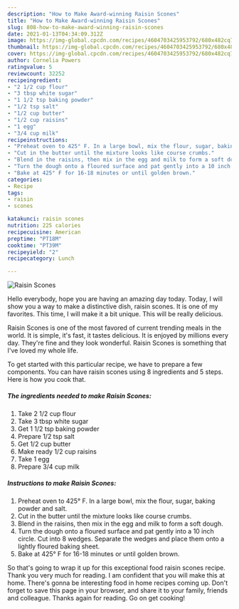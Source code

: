```yaml
---
description: "How to Make Award-winning Raisin Scones"
title: "How to Make Award-winning Raisin Scones"
slug: 808-how-to-make-award-winning-raisin-scones
date: 2021-01-13T04:34:09.312Z
image: https://img-global.cpcdn.com/recipes/4604703425953792/680x482cq70/raisin-scones-recipe-main-photo.jpg
thumbnail: https://img-global.cpcdn.com/recipes/4604703425953792/680x482cq70/raisin-scones-recipe-main-photo.jpg
cover: https://img-global.cpcdn.com/recipes/4604703425953792/680x482cq70/raisin-scones-recipe-main-photo.jpg
author: Cornelia Powers
ratingvalue: 5
reviewcount: 32252
recipeingredient:
- "2 1/2 cup flour"
- "3 tbsp white sugar"
- "1 1/2 tsp baking powder"
- "1/2 tsp salt"
- "1/2 cup butter"
- "1/2 cup raisins"
- "1 egg"
- "3/4 cup milk"
recipeinstructions:
- "Preheat oven to 425° F. In a large bowl, mix the flour, sugar, baking powder and salt."
- "Cut in the butter until the mixture looks like course crumbs."
- "Blend in the raisins, then mix in the egg and milk to form a soft dough."
- "Turn the dough onto a floured surface and pat gently into a 10 inch circle. Cut into 8 wedges. Separate the wedges and place them onto a lightly floured baking sheet."
- "Bake at 425° F for 16-18 minutes or until golden brown."
categories:
- Recipe
tags:
- raisin
- scones

katakunci: raisin scones 
nutrition: 225 calories
recipecuisine: American
preptime: "PT18M"
cooktime: "PT39M"
recipeyield: "2"
recipecategory: Lunch

---
```



![Raisin Scones](https://img-global.cpcdn.com/recipes/4604703425953792/680x482cq70/raisin-scones-recipe-main-photo.jpg)

Hello everybody, hope you are having an amazing day today. Today, I will show you a way to make a distinctive dish, raisin scones. It is one of my favorites. This time, I will make it a bit unique. This will be really delicious.



Raisin Scones is one of the most favored of current trending meals in the world. It is simple, it's fast, it tastes delicious. It is enjoyed by millions every day. They're fine and they look wonderful. Raisin Scones is something that I've loved my whole life.


To get started with this particular recipe, we have to prepare a few components. You can have raisin scones using 8 ingredients and 5 steps. Here is how you cook that.

<!--inarticleads1-->

##### The ingredients needed to make Raisin Scones:

1. Take 2 1/2 cup flour
1. Take 3 tbsp white sugar
1. Get 1 1/2 tsp baking powder
1. Prepare 1/2 tsp salt
1. Get 1/2 cup butter
1. Make ready 1/2 cup raisins
1. Take 1 egg
1. Prepare 3/4 cup milk




<!--inarticleads2-->

##### Instructions to make Raisin Scones:

1. Preheat oven to 425° F. In a large bowl, mix the flour, sugar, baking powder and salt.
1. Cut in the butter until the mixture looks like course crumbs.
1. Blend in the raisins, then mix in the egg and milk to form a soft dough.
1. Turn the dough onto a floured surface and pat gently into a 10 inch circle. Cut into 8 wedges. Separate the wedges and place them onto a lightly floured baking sheet.
1. Bake at 425° F for 16-18 minutes or until golden brown.




So that's going to wrap it up for this exceptional food raisin scones recipe. Thank you very much for reading. I am confident that you will make this at home. There's gonna be interesting food in home recipes coming up. Don't forget to save this page in your browser, and share it to your family, friends and colleague. Thanks again for reading. Go on get cooking!
